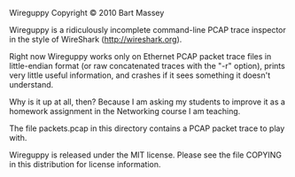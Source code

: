 Wireguppy
Copyright © 2010 Bart Massey

Wireguppy is a ridiculously incomplete command-line PCAP
trace inspector in the style of WireShark
(http://wireshark.org).

Right now Wireguppy works only on Ethernet PCAP packet trace
files in little-endian format (or raw concatenated traces
with the "-r" option), prints very little useful
information, and crashes if it sees something it doesn't
understand.

Why is it up at all, then? Because I am asking my students to
improve it as a homework assignment in the Networking course
I am teaching.

The file packets.pcap in this directory contains a PCAP
packet trace to play with.

Wireguppy is released under the MIT license. Please see the
file COPYING in this distribution for license information.

